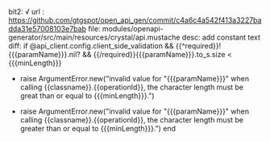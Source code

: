 bit2: √
url : https://github.com/gtgspot/open_api_gen/commit/c4a6c4a542f413a3227badda31e57008103e7bab
file: modules/openapi-generator/src/main/resources/crystal/api.mustache
desc: add constant text
diff: 
  if @api_client.config.client_side_validation && {{^required}}!{{{paramName}}}.nil? && {{/required}}{{{paramName}}}.to_s.size < {{{minLength}}}
-   raise ArgumentError.new("invalid value for \"{{{paramName}}}\" when calling {{classname}}.{{operationId}}, the character length must be great than or equal to {{{minLength}}}.")
+   raise ArgumentError.new("invalid value for \"{{{paramName}}}\" when calling {{classname}}.{{operationId}}, the character length must be greater than or equal to {{{minLength}}}.")
 end